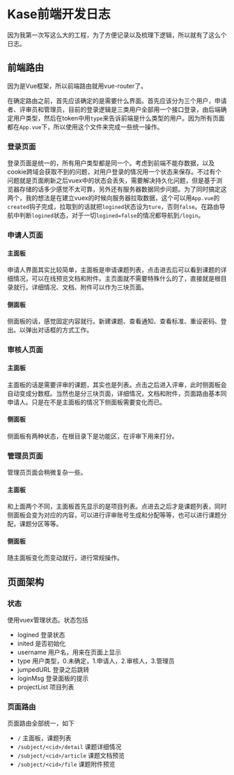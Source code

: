 # Kase前端开发日志

因为我第一次写这么大的工程，为了方便记录以及梳理下逻辑，所以就有了这么个日志。

## 前端路由

因为是Vue框架，所以前端路由就用vue-router了。

在确定路由之前，首先应该确定的是需要什么界面。首先应该分为三个用户，申请者、评审员和管理员，目前的登录逻辑是三类用户全部用一个接口登录，由后端确定用户类型，然后在token中用`type`来告诉前端是什么类型的用户。因为所有页面都在`App.vue`下，所以使用这个文件来完成一些统一操作。

### 登录页面

登录页面是统一的，所有用户类型都是同一个。考虑到前端不能存数据，以及cookie跨域会获取不到的问题，对用户登录的情况用一个状态来保存。不过有个问题就是页面刷新之后vuex中的状态会丢失，需要解决持久化问题，但是基于浏览器存储的话多少感觉不太可靠，另外还有服务器数据同步问题。为了同时搞定这两个，我的想法是在建立vuex的时候向服务器拉取数据，这个可以用`App.vue`的`created`钩子完成，拉取到的话就把`logined`状态设为`ture`，否则`false`。在路由导航中判断`logined`状态，对于一切`logined=false`的情况都导航到`/login`。

### 申请人页面

#### 主面板

申请人界面其实比较简单，主面板是申请课题列表，点击进去后可以看到课题的详细情况，可以在线预览文档和附件。主页面就不需要特殊什么的了，直接就是根目录就行。详细情况、文档、附件可以作为三块页面。

#### 侧面板

侧面板的话，感觉固定内容就行。新建课题、查看通知、查看标准、重设密码、登出。以弹出对话框的方式工作。

### 审核人页面

#### 主面板

主面板的话是需要评审的课题，其实也是列表。点击之后进入评审，此时侧面板会自动变成分数框。当然也是分三块页面，详细情况，文档和附件，页面路由基本同申请人。只是在不是主面板的情况下侧面板需要变化而已。

#### 侧面板

侧面板有两种状态，在根目录下是功能区，在评审下用来打分。

### 管理员页面

管理员页面会稍微复杂一些。

#### 主面板

和上面两个不同，主面板首先显示的是项目列表。点进去之后才是课题列表，同时侧面板会变为对应的内容，可以进行评审账号生成和分配等等，也可以进行课题分配，课题分区等等。

#### 侧面板

随主面板变化而变动就行，进行常规操作。

## 页面架构

### 状态

使用vuex管理状态。状态包括

- logined 登录状态
- inited 是否初始化
- username 用户名，用来在页面上显示
- type 用户类型，0.未确定，1.申请人，2.审核人，3.管理员
- jumpedURL 登录之后跳转
- loginMsg 登录面板的提示
- projectList 项目列表

### 页面路由

页面路由全部统一，如下

- `/` 主面板，课题列表
- `/subject/<cid>/detail` 课题详细情况
- `/subject/<cid>/article` 课题文档预览
- `/subject/<cid>/file` 课题附件预览